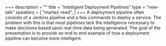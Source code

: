 +++
description = ""
title = "Intelligent Deployment Pipelines"
type = "new-talk"
speakers = [
        "martez-reed",
]
+++
A deployment pipeline often consists of a Jenkins pipeline and a few commands to deploy a service. The problem with this is that most pipelines lack the intelligence necessary to make decisions based upon real-time data being generated. The goal of the presentation is to provide an end to end example of how a deployment pipeline can become more intelligent.